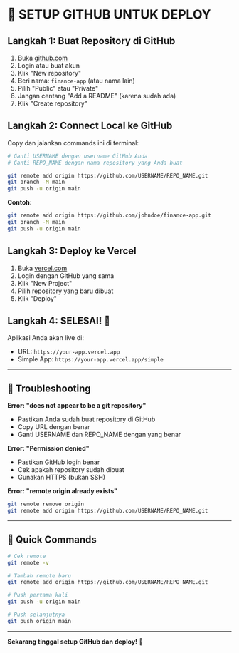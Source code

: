 # 🐙 SETUP GITHUB UNTUK DEPLOY

## Langkah 1: Buat Repository di GitHub

1. Buka [github.com](https://github.com)
2. Login atau buat akun
3. Klik "New repository"
4. Beri nama: `finance-app` (atau nama lain)
5. Pilih "Public" atau "Private"
6. Jangan centang "Add a README" (karena sudah ada)
7. Klik "Create repository"

## Langkah 2: Connect Local ke GitHub

Copy dan jalankan commands ini di terminal:

```bash
# Ganti USERNAME dengan username GitHub Anda
# Ganti REPO_NAME dengan nama repository yang Anda buat

git remote add origin https://github.com/USERNAME/REPO_NAME.git
git branch -M main
git push -u origin main
```

**Contoh:**
```bash
git remote add origin https://github.com/johndoe/finance-app.git
git branch -M main
git push -u origin main
```

## Langkah 3: Deploy ke Vercel

1. Buka [vercel.com](https://vercel.com)
2. Login dengan GitHub yang sama
3. Klik "New Project"
4. Pilih repository yang baru dibuat
5. Klik "Deploy"

## Langkah 4: SELESAI! 🎉

Aplikasi Anda akan live di:
- URL: `https://your-app.vercel.app`
- Simple App: `https://your-app.vercel.app/simple`

---

## 🔧 Troubleshooting

**Error: "does not appear to be a git repository"**
- Pastikan Anda sudah buat repository di GitHub
- Copy URL dengan benar
- Ganti USERNAME dan REPO_NAME dengan yang benar

**Error: "Permission denied"**
- Pastikan GitHub login benar
- Cek apakah repository sudah dibuat
- Gunakan HTTPS (bukan SSH)

**Error: "remote origin already exists"**
```bash
git remote remove origin
git remote add origin https://github.com/USERNAME/REPO_NAME.git
```

---

## 📱 Quick Commands

```bash
# Cek remote
git remote -v

# Tambah remote baru
git remote add origin https://github.com/USERNAME/REPO_NAME.git

# Push pertama kali
git push -u origin main

# Push selanjutnya
git push origin main
```

---

**Sekarang tinggal setup GitHub dan deploy!** 🚀